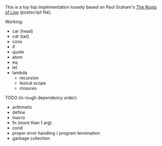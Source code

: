 This is a toy lisp implementation loosely based on Paul Graham's [The Roots of Lisp](http://ep.yimg.com/ty/cdn/paulgraham/jmc.ps) (postscript file).

Working:

- car (head)
- cdr (tail)
- cons
- if
- quote
- atom
- eq
- let
- lambda
  - recursion
  - lexical scope
  - closures

TODO (in rough dependency order):

- arithmetic
- define
- macro
- fn (more than 1 arg)
- cond
- proper error handling / program termination
- garbage collection
